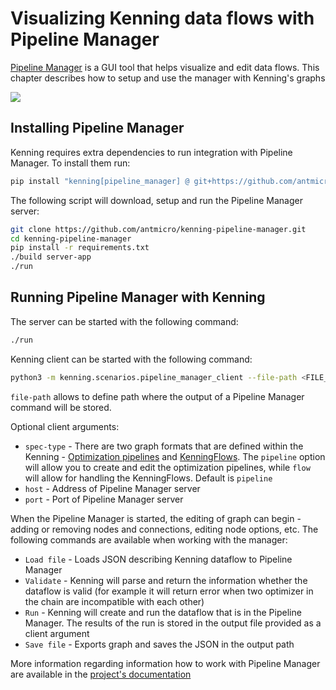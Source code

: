 # Visualizing Kenning data flows with Pipeline Manager

[Pipeline Manager](https://github.com/antmicro/kenning-pipeline-manager) is a GUI tool that helps visualize and edit data flows. This chapter describes how to setup and use the manager with Kenning's graphs

![](img/pipeline-manager-visualisation.png)

## Installing Pipeline Manager

Kenning requires extra dependencies to run integration with Pipeline Manager. To install them run: 
```bash
pip install "kenning[pipeline_manager] @ git+https://github.com/antmicro/kenning.git"
```

The following script will download, setup and run the Pipeline Manager server:
```bash
git clone https://github.com/antmicro/kenning-pipeline-manager.git
cd kenning-pipeline-manager
pip install -r requirements.txt
./build server-app
./run
```

## Running Pipeline Manager with Kenning

The server can be started with the following command:
```bash
./run
```

Kenning client can be started with the following command:
```bash
python3 -m kenning.scenarios.pipeline_manager_client --file-path <FILE_PATH>
```
`file-path` allows to define path where the output of a Pipeline Manager command will be stored.

Optional client arguments:
* `spec-type` - There are two graph formats that are defined within the Kenning - [Optimization pipelines](json-scenarios) and [KenningFlows](kenning-flow). The `pipeline` option will allow you to create and edit the optimization pipelines, while `flow` will allow for handling the KenningFlows. Default is `pipeline`
* `host` - Address of Pipeline Manager server
* `port` - Port of  Pipeline Manager server

When the Pipeline Manager is started, the editing of graph can begin - adding or removing nodes and connections, editing node options, etc. The following commands are available when working with the manager:
* `Load file` - Loads JSON describing Kenning dataflow to Pipeline Manager
* `Validate` - Kenning will parse and return the information whether the dataflow is valid (for example it will return error when two optimizer in the chain are incompatible with each other)
* `Run` - Kenning will create and run the dataflow that is in the Pipeline Manager. The results of the run is stored in the output file provided as a client argument
* `Save file` - Exports graph and saves the JSON in the output path

More information regarding information how to work with Pipeline Manager are available in the [project's documentation](https://antmicro.github.io/kenning-pipeline-manager/introduction.html)